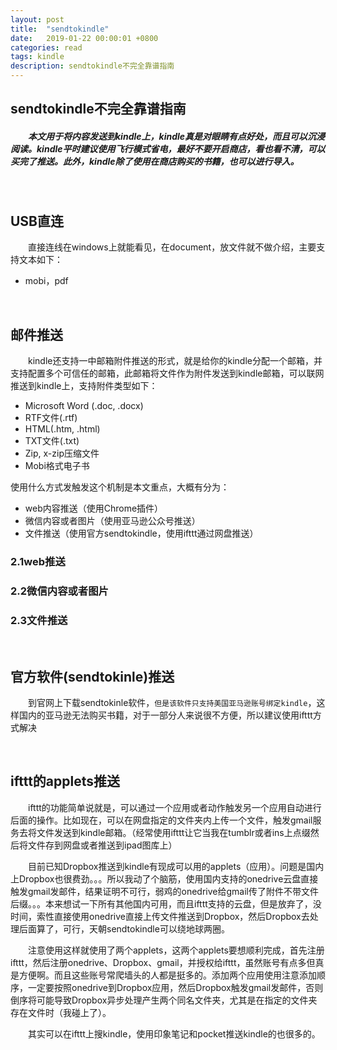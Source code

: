```yaml
---
layout: post
title:  "sendtokindle"
date:   2019-01-22 00:00:01 +0800
categories: read
tags: kindle
description: sendtokindle不完全靠谱指南
---
```

## sendtokindle不完全靠谱指南

##### &emsp;&emsp;本文用于将内容发送到kindle上，kindle真是对眼睛有点好处，而且可以沉浸阅读。kindle平时建议使用飞行模式省电，最好不要开启商店，看也看不清，可以买完了推送。此外，kindle除了使用在商店购买的书籍，也可以进行导入。

&nbsp;

## USB直连

&emsp;&emsp;直接连线在windows上就能看见，在document，放文件就不做介绍，主要支持文本如下：

* mobi，pdf

&nbsp;

## 邮件推送

&emsp;&emsp;kindle还支持一中邮箱附件推送的形式，就是给你的kindle分配一个邮箱，并支持配置多个可信任的邮箱，此邮箱将文件作为附件发送到kindle邮箱，可以联网推送到kindle上，支持附件类型如下：

* Microsoft Word (.doc, .docx)
* RTF文件(.rtf)
*  HTML(.htm, .html)
*  TXT文件(.txt)
*  Zip, x-zip压缩文件
*  Mobi格式电子书

使用什么方式发触发这个机制是本文重点，大概有分为：

*  web内容推送（使用Chrome插件）
*  微信内容或者图片（使用亚马逊公众号推送）
*  文件推送（使用官方sendtokindle，使用ifttt通过网盘推送）

### 2.1web推送



### 2.2微信内容或者图片

### 2.3文件推送

&nbsp;

## 官方软件(sendtokinle)推送

&emsp;&emsp;到官网上下载sendtokinle软件，`但是该软件只支持美国亚马逊账号绑定kindle`，这样国内的亚马逊无法购买书籍，对于一部分人来说很不方便，所以建议使用ifttt方式解决

&nbsp;

## ifttt的applets推送

&emsp;&emsp;ifttt的功能简单说就是，可以通过一个应用或者动作触发另一个应用自动进行后面的操作。比如现在，可以在网盘指定的文件夹内上传一个文件，触发gmail服务去将文件发送到kindle邮箱。（经常使用ifttt让它当我在tumblr或者ins上点缀然后将文件存到网盘或者推送到ipad图库上）

&emsp;&emsp;目前已知Dropbox推送到kindle有现成可以用的applets（应用）。问题是国内上Dropbox也很费劲。。。所以我动了个脑筋，使用国内支持的onedrive云盘直接触发gmail发邮件，结果证明不可行，弱鸡的onedrive给gmail传了附件不带文件后缀。。。本来想试一下所有其他国内可用，而且ifttt支持的云盘，但是放弃了，没时间，索性直接使用onedrive直接上传文件推送到Dropbox，然后Dropbox去处理后面算了，可行，天朝sendtokindle可以绕地球两圈。

&emsp;&emsp;注意使用这样就使用了两个applets，这两个applets要想顺利完成，首先注册ifttt，然后注册onedrive、Dropbox、gmail，并授权给ifttt，虽然账号有点多但真是方便啊。而且这些账号常爬墙头的人都是挺多的。添加两个应用使用注意添加顺序，一定要按照onedrive到Dropbox应用，然后Dropbox触发gmail发邮件，否则倒序将可能导致Dropbox异步处理产生两个同名文件夹，尤其是在指定的文件夹存在文件时（我碰上了）。

&emsp;&emsp;其实可以在ifttt上搜kindle，使用印象笔记和pocket推送kindle的也很多的。

